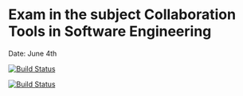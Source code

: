 # Exam in the subject Collaboration Tools in Software Engineering
Date: June 4th


[![Build Status](https://travis-ci.com/jaaku/cse-exam.svg?branch=master)](https://travis-ci.com/jaaku/cse-exam)

[![Build Status](https://travis-ci.com/Andreskk/cse-exam.svg?branch=master)](https://travis-ci.com/Andreskk/cse-exam)

